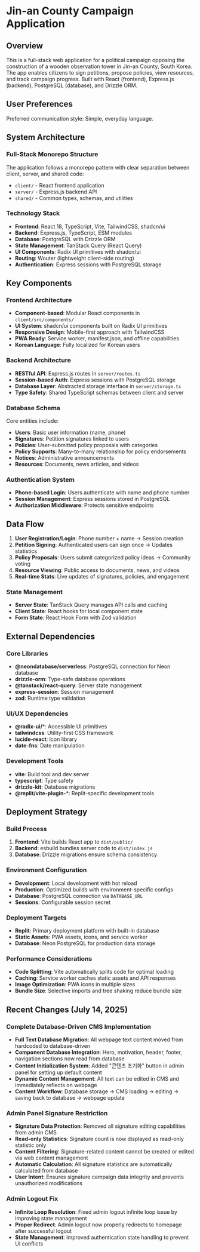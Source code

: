 # Jin-an County Campaign Application

## Overview

This is a full-stack web application for a political campaign opposing the construction of a wooden observation tower in Jin-an County, South Korea. The app enables citizens to sign petitions, propose policies, view resources, and track campaign progress. Built with React (frontend), Express.js (backend), PostgreSQL (database), and Drizzle ORM.

## User Preferences

Preferred communication style: Simple, everyday language.

## System Architecture

### Full-Stack Monorepo Structure
The application follows a monorepo pattern with clear separation between client, server, and shared code:
- `client/` - React frontend application
- `server/` - Express.js backend API
- `shared/` - Common types, schemas, and utilities

### Technology Stack
- **Frontend**: React 18, TypeScript, Vite, TailwindCSS, shadcn/ui
- **Backend**: Express.js, TypeScript, ESM modules
- **Database**: PostgreSQL with Drizzle ORM
- **State Management**: TanStack Query (React Query)
- **UI Components**: Radix UI primitives with shadcn/ui
- **Routing**: Wouter (lightweight client-side routing)
- **Authentication**: Express sessions with PostgreSQL storage

## Key Components

### Frontend Architecture
- **Component-based**: Modular React components in `client/src/components/`
- **UI System**: shadcn/ui components built on Radix UI primitives
- **Responsive Design**: Mobile-first approach with TailwindCSS
- **PWA Ready**: Service worker, manifest.json, and offline capabilities
- **Korean Language**: Fully localized for Korean users

### Backend Architecture
- **RESTful API**: Express.js routes in `server/routes.ts`
- **Session-based Auth**: Express sessions with PostgreSQL storage
- **Database Layer**: Abstracted storage interface in `server/storage.ts`
- **Type Safety**: Shared TypeScript schemas between client and server

### Database Schema
Core entities include:
- **Users**: Basic user information (name, phone)
- **Signatures**: Petition signatures linked to users
- **Policies**: User-submitted policy proposals with categories
- **Policy Supports**: Many-to-many relationship for policy endorsements
- **Notices**: Administrative announcements
- **Resources**: Documents, news articles, and videos

### Authentication System
- **Phone-based Login**: Users authenticate with name and phone number
- **Session Management**: Express sessions stored in PostgreSQL
- **Authorization Middleware**: Protects sensitive endpoints

## Data Flow

1. **User Registration/Login**: Phone number + name → Session creation
2. **Petition Signing**: Authenticated users can sign once → Updates statistics
3. **Policy Proposals**: Users submit categorized policy ideas → Community voting
4. **Resource Viewing**: Public access to documents, news, and videos
5. **Real-time Stats**: Live updates of signatures, policies, and engagement

### State Management
- **Server State**: TanStack Query manages API calls and caching
- **Client State**: React hooks for local component state
- **Form State**: React Hook Form with Zod validation

## External Dependencies

### Core Libraries
- **@neondatabase/serverless**: PostgreSQL connection for Neon database
- **drizzle-orm**: Type-safe database operations
- **@tanstack/react-query**: Server state management
- **express-session**: Session management
- **zod**: Runtime type validation

### UI/UX Dependencies
- **@radix-ui/***: Accessible UI primitives
- **tailwindcss**: Utility-first CSS framework
- **lucide-react**: Icon library
- **date-fns**: Date manipulation

### Development Tools
- **vite**: Build tool and dev server
- **typescript**: Type safety
- **drizzle-kit**: Database migrations
- **@replit/vite-plugin-***: Replit-specific development tools

## Deployment Strategy

### Build Process
1. **Frontend**: Vite builds React app to `dist/public/`
2. **Backend**: esbuild bundles server code to `dist/index.js`
3. **Database**: Drizzle migrations ensure schema consistency

### Environment Configuration
- **Development**: Local development with hot reload
- **Production**: Optimized builds with environment-specific configs
- **Database**: PostgreSQL connection via `DATABASE_URL`
- **Sessions**: Configurable session secret

### Deployment Targets
- **Replit**: Primary deployment platform with built-in database
- **Static Assets**: PWA assets, icons, and service worker
- **Database**: Neon PostgreSQL for production data storage

### Performance Considerations
- **Code Splitting**: Vite automatically splits code for optimal loading
- **Caching**: Service worker caches static assets and API responses
- **Image Optimization**: PWA icons in multiple sizes
- **Bundle Size**: Selective imports and tree shaking reduce bundle size

## Recent Changes (July 14, 2025)

### Complete Database-Driven CMS Implementation
- **Full Text Database Migration**: All webpage text content moved from hardcoded to database-driven
- **Component Database Integration**: Hero, motivation, header, footer, navigation sections now read from database
- **Content Initialization System**: Added "콘텐츠 초기화" button in admin panel for setting up default content
- **Dynamic Content Management**: All text can be edited in CMS and immediately reflects on webpage
- **Content Workflow**: Database storage → CMS loading → editing → saving back to database → webpage update

### Admin Panel Signature Restriction
- **Signature Data Protection**: Removed all signature editing capabilities from admin CMS
- **Read-only Statistics**: Signature count is now displayed as read-only statistic only
- **Content Filtering**: Signature-related content cannot be created or edited via web content management
- **Automatic Calculation**: All signature statistics are automatically calculated from database
- **User Intent**: Ensures signature campaign data integrity and prevents unauthorized modifications

### Admin Logout Fix
- **Infinite Loop Resolution**: Fixed admin logout infinite loop issue by improving state management
- **Proper Redirect**: Admin logout now properly redirects to homepage after successful logout
- **State Management**: Improved authentication state handling to prevent UI conflicts